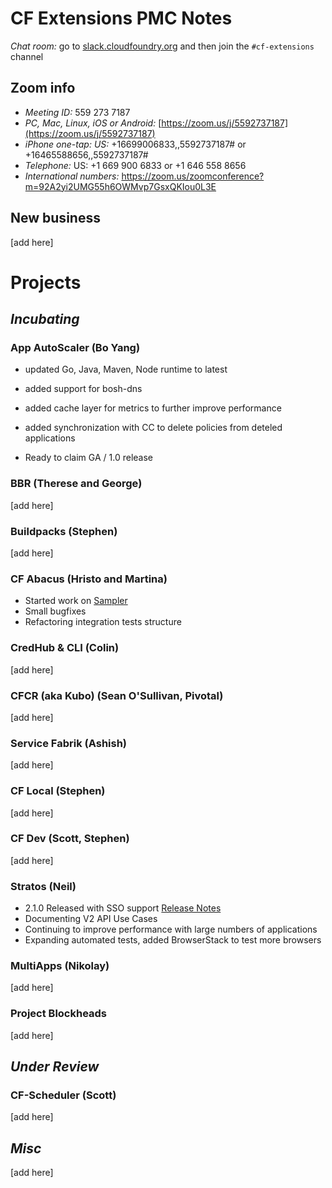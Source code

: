 # CF Extensions PMC Notes

*Chat room:* go to [slack.cloudfoundry.org](https://slack.cloudfoundry.org) and then join the `#cf-extensions` channel

## Zoom info

- *Meeting ID:* 559 273 7187
- *PC, Mac, Linux, iOS or Android:* [https://zoom.us/j/5592737187](https://zoom.us/j/5592737187)
- *iPhone one-tap: US:* +16699006833,,5592737187#  or +16465588656,,5592737187# 
- *Telephone:* US: +1 669 900 6833  or +1 646 558 8656 
- *International numbers:* https://zoom.us/zoomconference?m=92A2yi2UMG55h6OWMvp7GsxQKIou0L3E

## New business

[add here]

# Projects

## _Incubating_

### App AutoScaler (Bo Yang)

- updated Go, Java, Maven, Node runtime to latest 
- added support for bosh-dns
- added cache layer for metrics to further improve performance
- added synchronization with CC to delete policies from deteled applications

- Ready to claim GA / 1.0 release 


### BBR (Therese and George)

[add here]

### Buildpacks (Stephen)

[add here]

### CF Abacus (Hristo and Martina)

* Started work on [Sampler](https://docs.google.com/document/d/1I7yCsojhpif4_BobZ2FvnoehEoVI5f6G6kfBiS_uRKU/edit?usp=sharing)
* Small bugfixes
* Refactoring integration tests structure

### CredHub & CLI (Colin)

[add here]

### CFCR (aka Kubo) (Sean O'Sullivan, Pivotal)

[add here]

### Service Fabrik (Ashish)

[add here]

### CF Local (Stephen)

[add here]

### CF Dev (Scott, Stephen)

[add here]

### Stratos (Neil)

* 2.1.0 Released with SSO support [Release Notes](https://github.com/cloudfoundry-incubator/stratos/releases/tag/2.1.0)
* Documenting V2 API Use Cases
* Continuing to improve performance with large numbers of applications
* Expanding automated tests, added BrowserStack to test more browsers

### MultiApps (Nikolay)

[add here]

### Project Blockheads

[add here]

## _Under Review_

### CF-Scheduler (Scott)

[add here]

## _Misc_

[add here]
